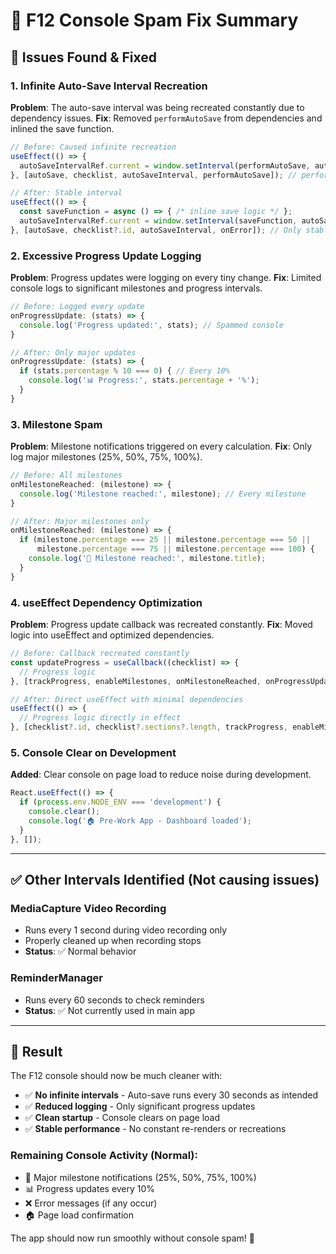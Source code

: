 # 🔧 F12 Console Spam Fix Summary

## 🚨 **Issues Found & Fixed**

### 1. **Infinite Auto-Save Interval Recreation**
**Problem**: The auto-save interval was being recreated constantly due to dependency issues.
**Fix**: Removed `performAutoSave` from dependencies and inlined the save function.

```typescript
// Before: Caused infinite recreation
useEffect(() => {
  autoSaveIntervalRef.current = window.setInterval(performAutoSave, autoSaveInterval);
}, [autoSave, checklist, autoSaveInterval, performAutoSave]); // performAutoSave caused issues

// After: Stable interval
useEffect(() => {
  const saveFunction = async () => { /* inline save logic */ };
  autoSaveIntervalRef.current = window.setInterval(saveFunction, autoSaveInterval);
}, [autoSave, checklist?.id, autoSaveInterval, onError]); // Only stable dependencies
```

### 2. **Excessive Progress Update Logging**
**Problem**: Progress updates were logging on every tiny change.
**Fix**: Limited console logs to significant milestones and progress intervals.

```typescript
// Before: Logged every update
onProgressUpdate: (stats) => {
  console.log('Progress updated:', stats); // Spammed console
}

// After: Only major updates
onProgressUpdate: (stats) => {
  if (stats.percentage % 10 === 0) { // Every 10%
    console.log('📊 Progress:', stats.percentage + '%');
  }
}
```

### 3. **Milestone Spam**
**Problem**: Milestone notifications triggered on every calculation.
**Fix**: Only log major milestones (25%, 50%, 75%, 100%).

```typescript
// Before: All milestones
onMilestoneReached: (milestone) => {
  console.log('Milestone reached:', milestone); // Every milestone
}

// After: Major milestones only
onMilestoneReached: (milestone) => {
  if (milestone.percentage === 25 || milestone.percentage === 50 || 
      milestone.percentage === 75 || milestone.percentage === 100) {
    console.log('🎉 Milestone reached:', milestone.title);
  }
}
```

### 4. **useEffect Dependency Optimization**
**Problem**: Progress update callback was recreated constantly.
**Fix**: Moved logic into useEffect and optimized dependencies.

```typescript
// Before: Callback recreated constantly
const updateProgress = useCallback((checklist) => {
  // Progress logic
}, [trackProgress, enableMilestones, onMilestoneReached, onProgressUpdate, onError]);

// After: Direct useEffect with minimal dependencies
useEffect(() => {
  // Progress logic directly in effect
}, [checklist?.id, checklist?.sections?.length, trackProgress, enableMilestones]);
```

### 5. **Console Clear on Development**
**Added**: Clear console on page load to reduce noise during development.

```typescript
React.useEffect(() => {
  if (process.env.NODE_ENV === 'development') {
    console.clear();
    console.log('🏠 Pre-Work App - Dashboard loaded');
  }
}, []);
```

---

## ✅ **Other Intervals Identified (Not causing issues)**

### **MediaCapture Video Recording**
- Runs every 1 second during video recording only
- Properly cleaned up when recording stops
- **Status**: ✅ Normal behavior

### **ReminderManager**
- Runs every 60 seconds to check reminders
- **Status**: ✅ Not currently used in main app

---

## 🎯 **Result**

The F12 console should now be much cleaner with:
- ✅ **No infinite intervals** - Auto-save runs every 30 seconds as intended
- ✅ **Reduced logging** - Only significant progress updates
- ✅ **Clean startup** - Console clears on page load
- ✅ **Stable performance** - No constant re-renders or recreations

### **Remaining Console Activity (Normal)**:
- 🎉 Major milestone notifications (25%, 50%, 75%, 100%)
- 📊 Progress updates every 10%
- ❌ Error messages (if any occur)
- 🏠 Page load confirmation

The app should now run smoothly without console spam! 🚀
